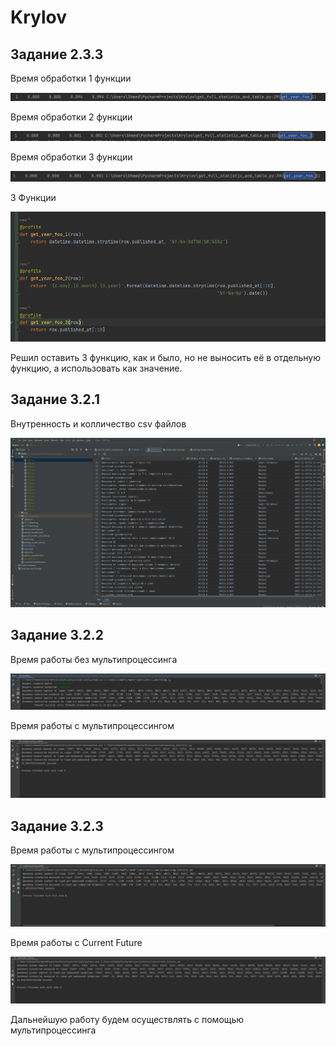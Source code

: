 # Krylov
## Задание 2.3.3

Время обработки 1 функции

![Время обработки 1 функции](img/1.png "Title")

Время обработки 2 функции

![Время обработки 2 функции](img/2.png "Title")

Время обработки 3 функции

![Время обработки 3 функции](img/4.png "Title")

3 Функции

![3 Функции](img/3.png "Title")

Решил оставить 3 функцию, как и было, но не выносить её в отдельную функцию, а использовать как значение.

## Задание 3.2.1

Внутренность и колличество csv файлов

![Внутренность и колличество csv файлов](img/check_csv.png "Title")

## Задание 3.2.2

Время работы без мультипроцессинга

![Время работы без мультипроцессинга](img/un_multy.png "Title")

Время работы с мультипроцессингом

![Время работы с мультипроцессингом](img/on_multy.png "Title")

## Задание 3.2.3

Время работы с мультипроцессингом

![Время работы с мультипроцессингом](img/multiproc.png "Title")

Время работы с Current Future

![Время работы с Current Future](img/current.png "Title")

Дальнейшую работу будем осуществлять с помощью мультипроцессинга